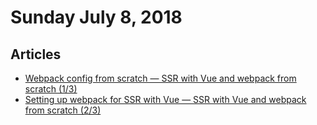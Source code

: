 
# Sunday July 8, 2018

## Articles

- [Webpack config from scratch — SSR with Vue and webpack from scratch (1/3)](https://medium.com/@lachlanmiller_52885/webpack-config-from-scratch-for-vue-a422672fc04c)
- [Setting up webpack for SSR with Vue — SSR with Vue and webpack from scratch (2/3)](https://itnext.io/setting-up-webpack-for-ssr-with-vue-b6ff9125d359)